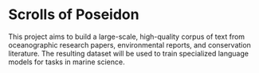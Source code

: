 # Scrolls of Poseidon
This project aims to build a large-scale, high-quality corpus of text from oceanographic research papers, environmental reports, and conservation literature. The resulting dataset will be used to train specialized language models for tasks in marine science.
